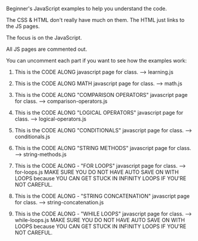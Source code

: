 Beginner's JavaScript examples to help you understand the code. 

The CSS & HTML don't really have much on them. The HTML just links to the JS pages. 

The focus is on the JavaScript.

All JS pages are commented out. 

You can uncomment each part if you want to see how the examples work:

 1. This is the CODE ALONG javascript page for class. 
 --> learning.js

 2. This is the CODE ALONG MATH javascript page for class. 
 --> math.js 

 3. This is the CODE ALONG "COMPARISON OPERATORS" javascript page for class.
 --> comparison-operators.js

 4. This is the CODE ALONG "LOGICAL OPERATORS" javascript page for class.
 --> logical-operators.js

 5. This is the CODE ALONG "CONDITIONALS" javascript page for class.
 --> conditionals.js

 6. This is the CODE ALONG "STRING METHODS" javascript page for class.
 --> string-methods.js

 7. This is the CODE ALONG - "FOR LOOPS" javascript page for class.
--> for-loops.js
 MAKE SURE YOU DO NOT HAVE AUTO SAVE ON WITH LOOPS because YOU CAN GET STUCK IN INFINITY LOOPS IF YOU'RE NOT CAREFUL. 

 8. This is the CODE ALONG - "STRING CONCATENATION" javascript page for class.
--> string-concatenation.js

9. This is the CODE ALONG - "WHILE LOOPS" javascript page for class.
--> while-loops.js
 MAKE SURE YOU DO NOT HAVE AUTO SAVE ON WITH LOOPS because YOU CAN GET STUCK IN INFINITY LOOPS IF YOU'RE NOT CAREFUL. 
    

